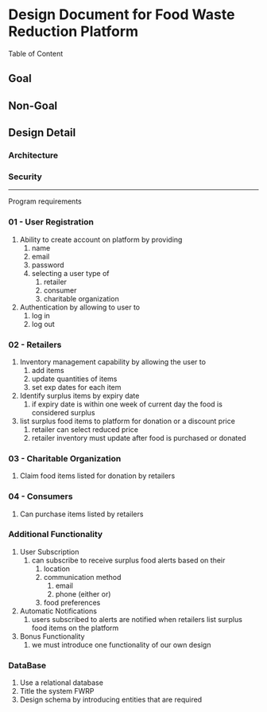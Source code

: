 # Design Document for Food Waste Reduction Platform
Table of Content



## Goal

## Non-Goal
## Design Detail
### Architecture
### Security

---------------------------

Program requirements

### 01 - User Registration
1. Ability to create account on platform by providing
	1. name
	2. email
	3. password
	4. selecting a user type of
		1. retailer
		2. consumer
		3. charitable organization
2. Authentication by allowing to user to
	1. log in
	2. log out

### 02 - Retailers
1. Inventory management capability by allowing the user to
	1. add items
	2. update quantities of items
	3. set exp dates for each item
2. Identify surplus items by expiry date
	1. if expiry date is within one week of current day the food is considered surplus
3. list surplus food items to platform for donation or a discount price
	1. retailer can select reduced price
	2. retailer inventory must update after food is purchased or donated

### 03 - Charitable Organization
1. Claim food items listed for donation by retailers

### 04 - Consumers
1. Can purchase items listed by retailers

### Additional Functionality
1. User Subscription
	1. can subscribe to receive surplus food alerts based on their
		1. location
		2. communication method
			1. email
			2. phone (either or)
		3. food preferences
2. Automatic Notifications
	1. users subscribed to alerts are notified when retailers list surplus food items on the platform
3. Bonus Functionality
	1. we must introduce one functionality of our own design

### DataBase
1. Use a relational database
2. Title the system FWRP
3. Design schema by introducing entities that are required

